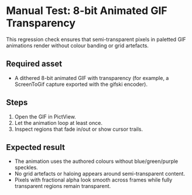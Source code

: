 # Manual Test: 8-bit Animated GIF Transparency

This regression check ensures that semi-transparent pixels in paletted GIF animations
render without colour banding or grid artefacts.

## Required asset
- A dithered 8-bit animated GIF with transparency (for example, a ScreenToGif capture
  exported with the gifski encoder).

## Steps
1. Open the GIF in PictView.
2. Let the animation loop at least once.
3. Inspect regions that fade in/out or show cursor trails.

## Expected result
- The animation uses the authored colours without blue/green/purple speckles.
- No grid artefacts or haloing appears around semi-transparent content.
- Pixels with fractional alpha look smooth across frames while fully transparent
  regions remain transparent.
